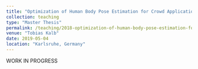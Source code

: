 ```yaml
---
title: "Optimization of Human Body Pose Estimation for Crowd Applications"
collection: teaching
type: "Master Thesis"
permalink: /teaching/2018-optimization-of-human-body-pose-estimation-for-crowd-applications
venue: "Tobias Kalb"
date: 2019-05-04
location: "Karlsruhe, Germany"
---
```


WORK IN PROGRESS
